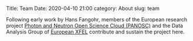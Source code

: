 Title: Team
Date: 2020-04-10 21:00
category: About
slug: team

Following early work by Hans Fangohr, members of the European research project
[Photon and Neutron Open Science Cloud (PANOSC)](http://panosc.eu) and the Data
Analysis Group of [European XFEL](https://xfel.eu) contribute and sustain the
project here.



